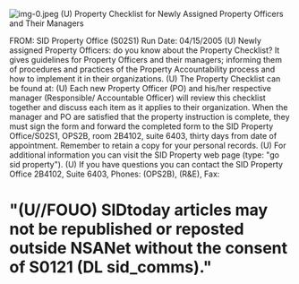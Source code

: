 ![img-0.jpeg](img-0.jpeg)
(U) Property Checklist for Newly Assigned Property Officers and Their Managers

FROM:
SID Property Office (S02S1)
Run Date: 04/15/2005
(U) Newly assigned Property Officers: do you know about the Property Checklist? It gives guidelines for Property Officers and their managers; informing them of procedures and practices of the Property Accountability process and how to implement it in their organizations.
(U) The Property Checklist can be found at:
(U) Each new Property Officer (PO) and his/her respective manager (Responsible/ Accountable Officer) will review this checklist together and discuss each item as it applies to their organization. When the manager and PO are satisfied that the property instruction is complete, they must sign the form and forward the completed form to the SID Property Office/S02S1, OPS2B, room 2B4102, suite 6403, thirty days from date of appointment. Remember to retain a copy for your personal records.
(U) For additional information you can visit the SID Property web page (type: "go sid property").
(U) If you have questions you can contact the SID Property Office 2B4102, Suite 6403, Phones: (OPS2B), (R\&E), Fax:

# "(U//FOUO) SIDtoday articles may not be republished or reposted outside NSANet without the consent of S0121 (DL sid_comms)."
